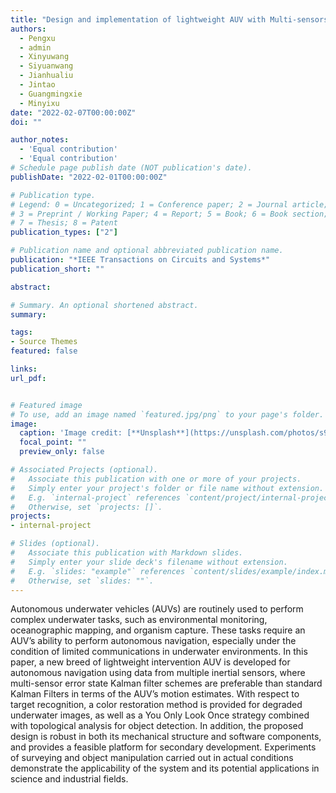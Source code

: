 ```yaml
---
title: "Design and implementation of lightweight AUV with Multi-sensors aided for underwater intervention tasks"
authors:
  - Pengxu
  - admin
  - Xinyuwang
  - Siyuanwang
  - Jianhualiu
  - Jintao
  - Guangmingxie
  - Minyixu
date: "2022-02-07T00:00:00Z"
doi: ""

author_notes:
  - 'Equal contribution'
  - 'Equal contribution'
# Schedule page publish date (NOT publication's date).
publishDate: "2022-02-01T00:00:00Z"

# Publication type.
# Legend: 0 = Uncategorized; 1 = Conference paper; 2 = Journal article;
# 3 = Preprint / Working Paper; 4 = Report; 5 = Book; 6 = Book section;
# 7 = Thesis; 8 = Patent
publication_types: ["2"]

# Publication name and optional abbreviated publication name.
publication: "*IEEE Transactions on Circuits and Systems*"
publication_short: ""

abstract: 

# Summary. An optional shortened abstract.
summary: 

tags:
- Source Themes
featured: false

links:
url_pdf: 


# Featured image
# To use, add an image named `featured.jpg/png` to your page's folder. 
image:
  caption: 'Image credit: [**Unsplash**](https://unsplash.com/photos/s9CC2SKySJM)'
  focal_point: ""
  preview_only: false

# Associated Projects (optional).
#   Associate this publication with one or more of your projects.
#   Simply enter your project's folder or file name without extension.
#   E.g. `internal-project` references `content/project/internal-project/index.md`.
#   Otherwise, set `projects: []`.
projects:
- internal-project

# Slides (optional).
#   Associate this publication with Markdown slides.
#   Simply enter your slide deck's filename without extension.
#   E.g. `slides: "example"` references `content/slides/example/index.md`.
#   Otherwise, set `slides: ""`.
---
```




Autonomous underwater vehicles (AUVs) are routinely used to perform complex underwater tasks, such as environmental monitoring, oceanographic mapping, and organism capture. These tasks require an AUV’s ability to perform autonomous navigation, especially under the condition of limited communications in underwater environments. In this paper, a new breed of lightweight intervention AUV is developed for autonomous navigation using data from multiple inertial sensors, where multi-sensor error state Kalman filter schemes are preferable than standard Kalman Filters in terms of the AUV’s motion estimates. With respect to target recognition, a color restoration method is provided for degraded underwater images, as well as a You Only Look Once strategy combined with topological analysis for object detection. In addition, the proposed design is robust in both its mechanical structure and software components, and provides a feasible platform for secondary development. Experiments of surveying and object manipulation carried out in actual conditions demonstrate the applicability of the system and its potential applications in science and industrial fields.
